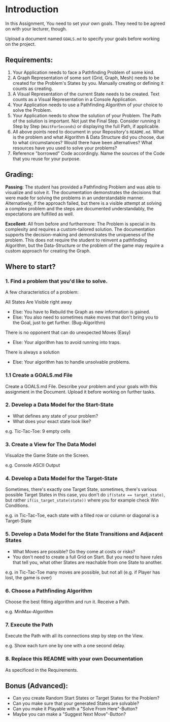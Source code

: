 # Introduction

In this Assignment, You need to set your own goals. They need to be agreed on with your lecturer, though.

Upload a document named `GOALS.md` to specify your goals before working on the project.

## Requirements:

1. Your Application needs to face a Pathfinding Problem of some kind.
2. A Graph Representation of some sort (Grid, Graph, Mesh) needs to be created for the Problem's States by you. Manually creating or defining it counts as creating.
3. A Visual Representation of the current State needs to be created. Text counts as a Visual Representation in a Console Application.
4. Your Application needs to use a Pathfinding Algorithm of your choice to solve the Problem.
5. Your Application needs to show the solution of your Problem. The Path of the solution is important. Not just the Final Step. Consider running it Step by Step (`WaitForSeconds`) or displaying the full Path, if applicable.
6. All above points need to document in your Repository's `README.md`. What is the problem and what Algorithm & Data Structure did you choose, due to what circumstances? Would there have been alternatives? What resources have you used to solve your problems?
7. Reference "borrowed" Code accordingly. Name the sources of the Code that you reuse for your purpose.

## Grading:

**Passing**: The student has provided a Pathfinding Problem and was able to visualize and solve it. The documentation demonstrates the decisions that were made for solving the problems in an understandable manner. Alternatively, if the approach failed, but there is a visible attempt at solving a complex problem and the steps are documented understandably, the expectations are fulfilled as well.

**Excellent**: All from before and furthermore: The Problem is special in its complexity and requires a custom-tailored solution. The documentation supports the decision-making and demonstrates the uniqueness of the problem. This does not require the student to reinvent a pathfinding Algorithm, but the Data-Structure or the problem of the game may require a custom approach for creating the Graph.

## Where to start?

### 1. Find a problem that you'd like to solve.

A few characteristics of a problem:

All States Are Visible right away
- Else: You have to Rebuild the Graph as new information is gained.
- Else: You also need to sometimes make moves that don't bring you to the Goal, just to get further. (Bug-Algorithm)

There is no opponent that can do unexpected Moves (Easy)
- Else: Your algorithm has to avoid running into traps.

There is always a solution
- Else: Your algorithm has to handle unsolvable problems.

### 1.1 Create a GOALS.md File

Create a GOALS.md File. Describe your problem and your goals with this assignment in the Document. Upload it before working on further tasks.

### 2. Develop a Data Model for the Start-State

- What defines any state of your problem?
- What does your exact state look like?

e.g. Tic-Tac-Toe: 9 empty cells

### 3. Create a View for The Data Model

Visualize the Game State on the Screen.

e.g. Console ASCII Output

### 4. Develop a Data Model for the Target-State

Sometimes, there's exactly one Target State, sometimes, there's various possible Target States in this case, you don't do `if(state == target_state)`, but rather `if(is_target_state(state))` where you for example check Win Conditions.

e.g. in Tic-Tac-Toe, each state with a filled row or column or diagonal is a Target-State

### 5. Develop a Data Model for the State Transitions and Adjacent States

- What Moves are possible? Do they come at costs or risks?
- You don't need to create a full Grid on Start. But you need to have rules that tell you, what other States are reachable from one State to another.

e.g. in Tic-Tac-Toe many moves are possible, but not all (e.g. if Player has lost, the game is over)

### 6. Choose a Pathfinding Algorithm

Choose the best fitting algorithm and run it. Receive a Path.

e.g. MinMax-Algorithm

### 7. Execute the Path

Execute the Path with all its connections step by step on the View.

e.g. Show each turn one by one with a one second delay.

### 8. Replace this README with your own Documentation

As specificed in the Requirements.

## Bonus (Advanced):

- Can you create Random Start States or Target States for the Problem?
- Can you make sure that your generated States are solvable?
- Can you make it Playable with a "Solve From Here"-Button?
- Maybe you can make a "Suggest Next Move"-Button?
